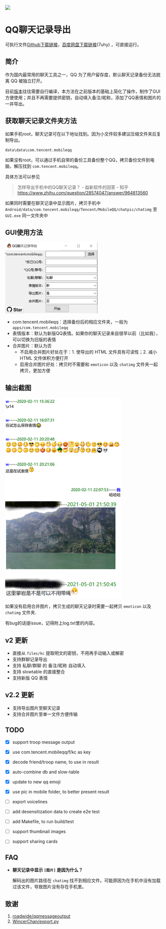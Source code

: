 [![](https://img.shields.io/github/downloads/yiyiyimu/qq_history_backup/total?style=flat-square)]()


# QQ聊天记录导出

可执行文件[Github下载链接](https://github.com/Yiyiyimu/QQ_History_Backup/releases/download/v2.2.2/QQ_History_Backup-v2.2.2.zip)，[百度网盘下载链接](https://pan.baidu.com/s/1XQ2cCxCk9cTa05Y94Yos5w)(7uhy) ，可直接运行。

## 简介

作为国内最常用的聊天工具之一，QQ 为了用户留存度，默认聊天记录备份无法脱离 QQ 被独立打开。

目前[版本](#致谢)往往需要自行编译，本方法在之前版本的基础上简化了操作，制作了GUI方便使用；并且不再需要提供密钥，自动填入备注/昵称，添加了QQ表情和图片的一并导出。

## 获取聊天记录文件夹方法

如果手机root，聊天记录可在以下地址找到。因为小文件较多建议压缩文件夹后复制导出。

```
data\data\com.tencent.mobileqq
```

如果没有root，可以通过手机自带的备份工具备份整个QQ，拷贝备份文件到电脑，解压找到 `com.tencent.mobileqq`。

具体方法可以参见

> 怎样导出手机中的QQ聊天记录？ - 益新软件的回答 - 知乎
> https://www.zhihu.com/question/28574047/answer/964813560

如果同时需要在聊天记录中显示图片，拷贝手机中 `Android/data/com.tencent.mobileqq/Tencent/MobileQQ/chatpic/chatimg` 至 `GUI.exe` 同一文件夹中

## GUI使用方法

![GUI_image](./img/GUI.png)

- com.tencent.mobileqq：选择备份后的相应文件夹，一般为`apps/com.tencent.mobileqq`
- 表情版本：默认为新版QQ表情。如果你的聊天记录来自很早以前（比如我），可以切换为旧版的表情
- 合并图片：默认为否
  - 不启用合并图片好处在于：1. 使导出的 HTML 文件具有可读性；2. 减小 HTML 文件体积方便打开
  - 启用合并图片好处：拷贝时不需要和 `emoticon` 以及 `chatimg` 文件夹一起拷贝，更加方便

## 输出截图

![screenshot](./img/layout.png)
![screenshot](./img/images.png)

如果没有启用合并图片，拷贝生成的聊天记录时需要一起拷贝 `emoticon` 以及 `chatimg` 文件夹.

有bug的话提issue，记得附上log.txt里的内容。

## v2 更新
- 直接从 `files/kc` 提取明文的密钥，不用再手动输入或解密
- 支持群聊记录导出
- 支持 私聊/群聊 的 备注/昵称 自动填入
- 支持 slowtable 的直接整合
- 支持新版 QQ 表情

## v2.2 更新
- 支持导出图片至聊天记录
- 支持合并图片至单一文件方便传输

## TODO
- [x] support troop message output
- [x] use com.tencent.mobileqq/f/kc as key
- [x] decode friend/troop name, to use in result
- [x] auto-combine db and slow-table
- [x] update to new qq emoji
- [x] use pic in mobile folder, to better present result
- [ ] export voicelines
- [ ] add desensitization data to create e2e test
- [ ] add Makefile, to run build/test
- [ ] support thumbnail images
- [ ] support sharing cards


## FAQ
- **聊天记录中显示 `[图片]` 是因为什么？**

   解码出的图片路径在 `chatimg` 找不到相应文件。可能原因为在手机中没有加载过该文件，导致图片没有存在手机里。

## 致谢
1. [roadwide/qqmessageoutput](https://github.com/roadwide/qqmessageoutput)
2. [WincerChan/export.py](https://gist.github.com/WincerChan/362331456a6e0417c5aa1cf3ff7be2b7)
